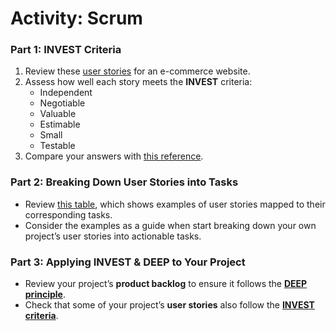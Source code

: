 # Activity: Scrum

### Part 1: INVEST Criteria

1. Review these [user stories](./scrum-part1.md) for an e-commerce website.
2. Assess how well each story meets the **INVEST** criteria:
   * Independent
   * Negotiable
   * Valuable
   * Estimable
   * Small
   * Testable
3. Compare your answers with [this reference](./scrum-part2.md).

### Part 2: Breaking Down User Stories into Tasks

* Review [this table](./scrum-part3.md), which shows examples of user stories mapped to their corresponding tasks.
* Consider the examples as a guide when start breaking down your own project’s user stories into actionable tasks.

### Part 3: Applying INVEST & DEEP to Your Project

* Review your project’s **product backlog** to ensure it follows the [**DEEP principle**](https://github.com/tx00-web-en/Learning-Material-And-Tasks/blob/week2/material/scrum.md#deep-principle).
* Check that some of your project’s **user stories** also follow the [**INVEST criteria**](https://github.com/tx00-web-en/Learning-Material-And-Tasks/blob/week2/material/scrum.md#invest).




